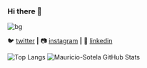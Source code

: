 ### Hi there 👋

![bg][banner]


🐦 [twitter][twitter] **|** 
📷 [instagram][instagram] **|** 
👔 [linkedin][linkedin]

![Top Langs](https://github-readme-stats.vercel.app/api/top-langs/?username=Mauricio-Sotela&hide=ColdFusion&theme=gruvbox) ![Mauricio-Sotela GitHub Stats](https://github-readme-stats.vercel.app/api?username=Mauricio-Sotela&hide=["stars"]&show_icons=true)  



[twitter]: https://twitter.com/home
[youtube]: https://youtube.com
[instagram]: https://www.instagram.com/mauri_c_o/
[linkedin]: https://www.linkedin.com/in/jos%C3%A9-mauricio-sotela-prendergast-524762188/
[banner]:  https://www.bharathiwebcreation.com/img/home/website-development-company-avadi.gif

